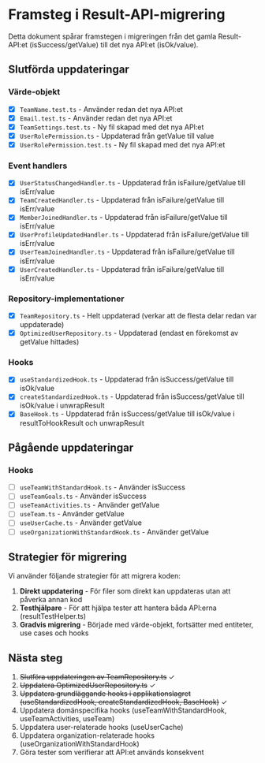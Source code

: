 # Framsteg i Result-API-migrering

Detta dokument spårar framstegen i migreringen från det gamla Result-API:et (isSuccess/getValue) till det nya API:et (isOk/value).

## Slutförda uppdateringar

### Värde-objekt
- [x] `TeamName.test.ts` - Använder redan det nya API:et
- [x] `Email.test.ts` - Använder redan det nya API:et
- [x] `TeamSettings.test.ts` - Ny fil skapad med det nya API:et
- [x] `UserRolePermission.ts` - Uppdaterad från getValue till value
- [x] `UserRolePermission.test.ts` - Ny fil skapad med det nya API:et

### Event handlers
- [x] `UserStatusChangedHandler.ts` - Uppdaterad från isFailure/getValue till isErr/value
- [x] `TeamCreatedHandler.ts` - Uppdaterad från isFailure/getValue till isErr/value
- [x] `MemberJoinedHandler.ts` - Uppdaterad från isFailure/getValue till isErr/value
- [x] `UserProfileUpdatedHandler.ts` - Uppdaterad från isFailure/getValue till isErr/value
- [x] `UserTeamJoinedHandler.ts` - Uppdaterad från isFailure/getValue till isErr/value
- [x] `UserCreatedHandler.ts` - Uppdaterad från isFailure/getValue till isErr/value

### Repository-implementationer
- [x] `TeamRepository.ts` - Helt uppdaterad (verkar att de flesta delar redan var uppdaterade)
- [x] `OptimizedUserRepository.ts` - Uppdaterad (endast en förekomst av getValue hittades)

### Hooks
- [x] `useStandardizedHook.ts` - Uppdaterad från isSuccess/getValue till isOk/value
- [x] `createStandardizedHook.ts` - Uppdaterad från isSuccess/getValue till isOk/value i unwrapResult
- [x] `BaseHook.ts` - Uppdaterad från isSuccess/getValue till isOk/value i resultToHookResult och unwrapResult

## Pågående uppdateringar

### Hooks
- [ ] `useTeamWithStandardHook.ts` - Använder isSuccess
- [ ] `useTeamGoals.ts` - Använder isSuccess
- [ ] `useTeamActivities.ts` - Använder getValue
- [ ] `useTeam.ts` - Använder getValue
- [ ] `useUserCache.ts` - Använder getValue
- [ ] `useOrganizationWithStandardHook.ts` - Använder getValue

## Strategier för migrering

Vi använder följande strategier för att migrera koden:

1. **Direkt uppdatering** - För filer som direkt kan uppdateras utan att påverka annan kod
2. **Testhjälpare** - För att hjälpa tester att hantera båda API:erna (resultTestHelper.ts)
3. **Gradvis migrering** - Började med värde-objekt, fortsätter med entiteter, use cases och hooks

## Nästa steg

1. ~~Slutföra uppdateringen av TeamRepository.ts~~ ✓
2. ~~Uppdatera OptimizedUserRepository.ts~~ ✓
3. ~~Uppdatera grundläggande hooks i applikationslagret (useStandardizedHook, createStandardizedHook, BaseHook)~~ ✓
4. Uppdatera domänspecifika hooks (useTeamWithStandardHook, useTeamActivities, useTeam)
5. Uppdatera user-relaterade hooks (useUserCache)
6. Uppdatera organization-relaterade hooks (useOrganizationWithStandardHook)
7. Göra tester som verifierar att API:et används konsekvent 